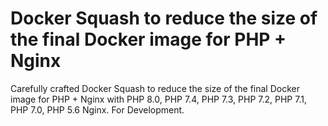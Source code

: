# Docker Squash to reduce the size of the final Docker image for PHP + Nginx

Carefully crafted Docker Squash to reduce the size of the final Docker image for PHP + Nginx with PHP 8.0, PHP 7.4, PHP 7.3, PHP 7.2, PHP 7.1, PHP 7.0, PHP 5.6 Nginx.
For Development.
